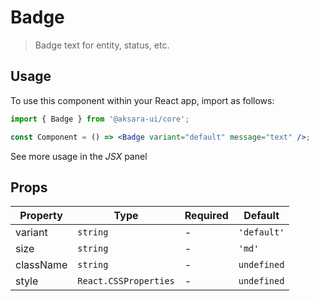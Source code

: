 # Badge

> Badge text for entity, status, etc.

## Usage

To use this component within your React app, import as follows:

```jsx
import { Badge } from '@aksara-ui/core';

const Component = () => <Badge variant="default" message="text" />;
```

See more usage in the _JSX_ panel

## Props

| Property  | Type                  | Required | Default     |
| --------- | --------------------- | -------- | ----------- |
| variant   | `string`              | -        | `'default'` |
| size      | `string`              | -        | `'md'`      |
| className | `string`              | -        | `undefined` |
| style     | `React.CSSProperties` | -        | `undefined` |
